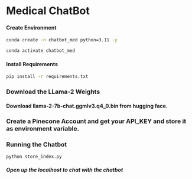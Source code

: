# Medical ChatBot

#### Create Environment

```bash
conda create -n chatbot_med python=3.11 -y
```
```bash
conda activate chatbot_med
```
#### Install Requirements
```bash
pip install -r requirements.txt
```

### Download the LLama-2 Weights

#### Download llama-2-7b-chat.ggmlv3.q4_0.bin from hugging face.

### Create a Pinecone Account and get your API_KEY and store it as environment variable.

### Running the Chatbot

```bash
python store_index.py
```

##### Open up the localhost to chat with the chatbot